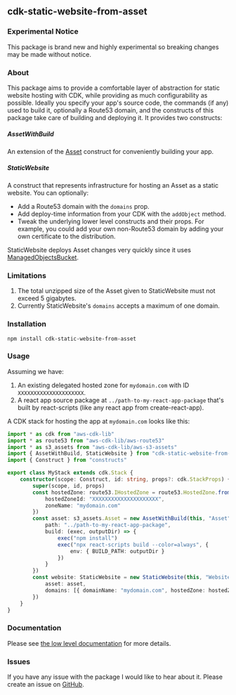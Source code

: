 ## cdk-static-website-from-asset

### Experimental Notice

This package is brand new and highly experimental so breaking changes may be made without notice.

### About

This package aims to provide a comfortable layer of abstraction for static website hosting with
CDK, while providing as much configurability as possible. Ideally you specify your app's source
code, the commands (if any) used to build it, optionally a Route53 domain, and the constructs of
this package take care of building and deploying it. It provides two constructs:

##### AssetWithBuild
An extension of the [Asset](
https://docs.aws.amazon.com/cdk/api/v2/docs/aws-cdk-lib.aws_s3_assets-readme.html) construct for
conveniently building your app.

##### StaticWebsite
A construct that represents infrastructure for hosting an Asset as a static website. You can
optionally:
* Add a Route53 domain with the `domains` prop.
* Add deploy-time information from your CDK with the `addObject` method.
* Tweak the underlying lower level constructs and their props. For example, you could add your
own non-Route53 domain by adding your own certificate to the distribution.

StaticWebsite deploys Asset changes very quickly since it uses [ManagedObjectsBucket](
https://www.npmjs.com/package/cdk-managed-objects-bucket).

### Limitations

1. The total unzipped size of the Asset given to StaticWebsite must not exceed 5 gigabytes.
2. Currently StaticWebsite's `domains` accepts a maximum of one domain.

### Installation

```
npm install cdk-static-website-from-asset
```

### Usage

Assuming we have:
1. An existing delegated hosted zone for `mydomain.com` with ID `XXXXXXXXXXXXXXXXXXXXX`.
2. A react app source package at `../path-to-my-react-app-package` that's built by react-scripts
(like any react app from create-react-app).

A CDK stack for hosting the app at `mydomain.com` looks like this:

```typescript
import * as cdk from "aws-cdk-lib"
import * as route53 from "aws-cdk-lib/aws-route53"
import * as s3_assets from "aws-cdk-lib/aws-s3-assets"
import { AssetWithBuild, StaticWebsite } from "cdk-static-website-from-asset"
import { Construct } from "constructs"

export class MyStack extends cdk.Stack {
	constructor(scope: Construct, id: string, props?: cdk.StackProps) {
		super(scope, id, props)
		const hostedZone: route53.IHostedZone = route53.HostedZone.fromHostedZoneAttributes(this, "HostedZone", {
			hostedZoneId: "XXXXXXXXXXXXXXXXXXXXX",
			zoneName: "mydomain.com"
		})
		const asset: s3_assets.Asset = new AssetWithBuild(this, "Asset", {
			path: "../path-to-my-react-app-package",
			build: (exec, outputDir) => {
				exec("npm install")
				exec("npx react-scripts build --color=always", {
					env: { BUILD_PATH: outputDir }
				})
			}
		})
		const website: StaticWebsite = new StaticWebsite(this, "Website", {
			asset: asset,
			domains: [{ domainName: "mydomain.com", hostedZone: hostedZone }]
		})
	}
}
```

### Documentation

Please see [the low level documentation](
https://github.com/paulbarmstrong/cdk-static-website-from-asset/blob/main/docs/index.md
) for more details.

### Issues

If you have any issue with the package I would like to hear about it. Please create an issue on
[GitHub](https://github.com/paulbarmstrong/cdk-static-website-from-asset/issues).
